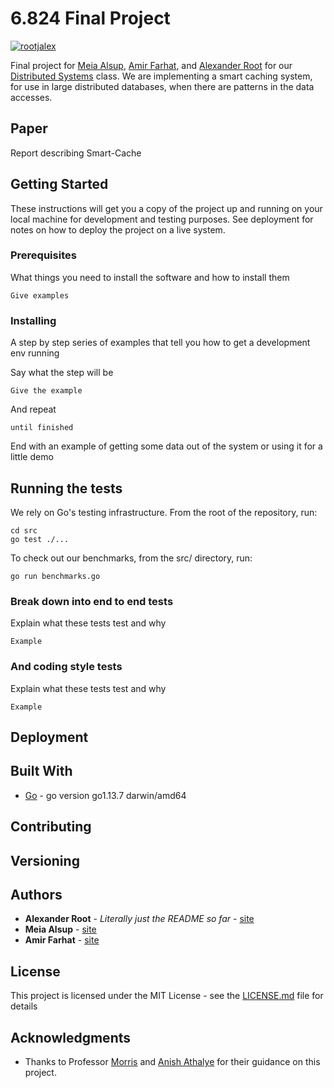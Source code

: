# 6.824 Final Project

[![rootjalex](https://circleci.com/gh/rootjalex/smart-cache.svg?style=shield)](https://app.circleci.com/pipelines/github/rootjalex/smart-cache)

Final project for [Meia Alsup](https://www.linkedin.com/in/meiaalsup/), [Amir Farhat](https://github.com/amirfarhat), and [Alexander Root](https://rootjalex.github.io) for our [Distributed Systems](https://pdos.csail.mit.edu/6.824/) class. We are implementing a smart caching system, for use in large distributed databases, when there are patterns in the data accesses.

## Paper
Report describing Smart-Cache

## Getting Started

These instructions will get you a copy of the project up and running on your local machine for development and testing purposes. See deployment for notes on how to deploy the project on a live system.

### Prerequisites

What things you need to install the software and how to install them

```
Give examples
```

### Installing

A step by step series of examples that tell you how to get a development env running

Say what the step will be

```
Give the example
```

And repeat

```
until finished
```

End with an example of getting some data out of the system or using it for a little demo

## Running the tests

We rely on Go's testing infrastructure. From the root of the repository, run:

```
cd src
go test ./...
```

To check out our benchmarks, from the src/ directory, run:

```
go run benchmarks.go
```

### Break down into end to end tests

Explain what these tests test and why

```
Example
```

### And coding style tests

Explain what these tests test and why

```
Example
```

## Deployment

<nil>

## Built With

* [Go](https://golang.org) - go version go1.13.7 darwin/amd64

## Contributing

<nil>

## Versioning

<nil>

## Authors

* **Alexander Root** - *Literally just the README so far* - [site](https://rootjalex.github.io)
* **Meia Alsup** - [site](https://meiaalsup.github.io)
* **Amir Farhat** - [site](https://github.com/amirfarhat)

## License

This project is licensed under the MIT License - see the [LICENSE.md](LICENSE.md) file for details

## Acknowledgments

* Thanks to Professor [Morris](https://pdos.csail.mit.edu/~rtm/) and [Anish Athalye](https://www.anish.io) for their guidance on this project.
